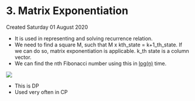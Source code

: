 # 3. Matrix Exponentiation
Created Saturday 01 August 2020

- It is used in representing and solving recurrence relation.
- We need to find a square M, such that M x kth_state = k+1_th_state. If we can do so, matrix exponentiation is applicable. k_th state is a column vector.
- We can find the nth Fibonacci number using this in [log(n)](https://www.youtube.com/watch?v=EEb6JP3NXBI) time.

![](/assets/3._Matrix_Exponentiation-image-1.png)

- This is DP
- Used very often in CP
